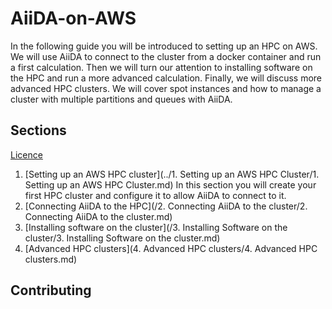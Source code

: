 # AiiDA-on-AWS
In the following guide you will be introduced to setting up an HPC on AWS. We will use AiiDA to connect to the cluster from a docker container and run a first calculation. Then we will turn our attention to installing software on the HPC and run a more advanced calculation. Finally, we will discuss more advanced HPC clusters. We will cover spot instances and how to manage a cluster with multiple partitions and queues with AiiDA.

## Sections
[Licence](t/t)
1. [Setting up an AWS HPC cluster](../1. Setting up an AWS HPC Cluster/1. Setting up an AWS HPC Cluster.md)
In this section you will create your first HPC cluster and configure it to allow AiiDA to connect to it.
2. [Connecting AiiDA to the HPC](/2. Connecting AiiDA to the cluster/2. Connecting AiiDA to the cluster.md)
3. [Installing software on the cluster](/3. Installing Software on the cluster/3. Installing Software on the cluster.md)
4. [Advanced HPC clusters](4. Advanced HPC clusters/4. Advanced HPC clusters.md)

## Contributing


